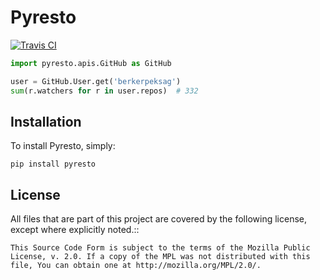 Pyresto
=======

[![Travis CI](https://secure.travis-ci.org/berkerpeksag/pyresto.png)](http://travis-ci.org/berkerpeksag/pyresto)

```python
import pyresto.apis.GitHub as GitHub

user = GitHub.User.get('berkerpeksag')
sum(r.watchers for r in user.repos)  # 332
```

Installation
------------

To install Pyresto, simply:

```shell
pip install pyresto
```

License
-------

All files that are part of this project are covered by the following license, except where explicitly noted.::

    This Source Code Form is subject to the terms of the Mozilla Public
    License, v. 2.0. If a copy of the MPL was not distributed with this
    file, You can obtain one at http://mozilla.org/MPL/2.0/.

